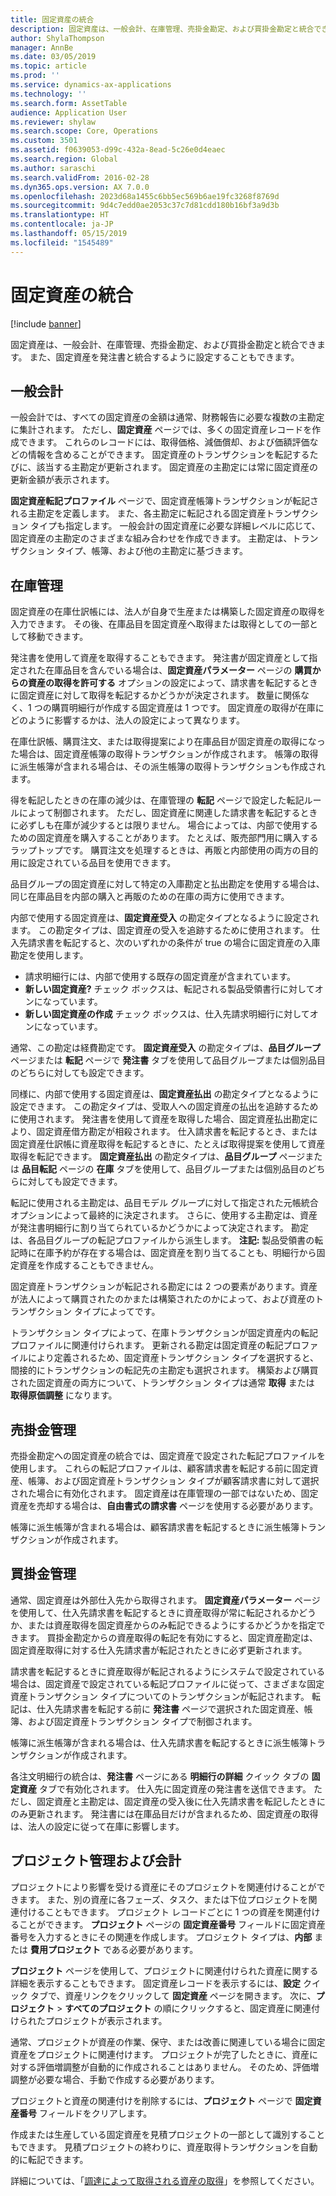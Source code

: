```yaml
---
title: 固定資産の統合
description: 固定資産は、一般会計、在庫管理、売掛金勘定、および買掛金勘定と統合できます。 また、固定資産を発注書と統合するように設定することもできます。
author: ShylaThompson
manager: AnnBe
ms.date: 03/05/2019
ms.topic: article
ms.prod: ''
ms.service: dynamics-ax-applications
ms.technology: ''
ms.search.form: AssetTable
audience: Application User
ms.reviewer: shylaw
ms.search.scope: Core, Operations
ms.custom: 3501
ms.assetid: f0639053-d99c-432a-8ead-5c26e0d4eaec
ms.search.region: Global
ms.author: saraschi
ms.search.validFrom: 2016-02-28
ms.dyn365.ops.version: AX 7.0.0
ms.openlocfilehash: 2023d68a1455c6bb5ec569b6ae19fc3268f8769d
ms.sourcegitcommit: 9d4c7edd0ae2053c37c7d81cdd180b16bf3a9d3b
ms.translationtype: HT
ms.contentlocale: ja-JP
ms.lasthandoff: 05/15/2019
ms.locfileid: "1545489"
---
```

# <a name="fixed-assets-integration"></a>固定資産の統合

[!include [banner](../includes/banner.md)]

固定資産は、一般会計、在庫管理、売掛金勘定、および買掛金勘定と統合できます。 また、固定資産を発注書と統合するように設定することもできます。

<a name="general-ledger"></a>一般会計
--------------

一般会計では、すべての固定資産の金額は通常、財務報告に必要な複数の主勘定に集計されます。 ただし、**固定資産** ページでは、多くの固定資産レコードを作成できます。 これらのレコードには、取得価格、減価償却、および価額評価などの情報を含めることができます。 固定資産のトランザクションを転記するたびに、該当する主勘定が更新されます。 固定資産の主勘定には常に固定資産の更新金額が表示されます。

**固定資産転記プロファイル** ページで、固定資産帳簿トランザクションが転記される主勘定を定義します。 また、各主勘定に転記される固定資産トランザクション タイプも指定します。 一般会計の固定資産に必要な詳細レベルに応じて、固定資産の主勘定のさまざまな組み合わせを作成できます。 主勘定は、トランザクション タイプ、帳簿、および他の主勘定に基づきます。

## <a name="inventory-management"></a>在庫管理
固定資産の在庫仕訳帳には、法人が自身で生産または構築した固定資産の取得を入力できます。 その後、在庫品目を固定資産へ取得または取得としての一部として移動できます。 

発注書を使用して資産を取得することもできます。 発注書が固定資産として指定された在庫品目を含んでいる場合は、**固定資産パラメーター** ページの **購買からの資産の取得を許可する** オプションの設定によって、請求書を転記するときに固定資産に対して取得を転記するかどうかが決定されます。 数量に関係なく、1 つの購買明細行が作成する固定資産は 1 つです。 固定資産の取得が在庫にどのように影響するかは、法人の設定によって異なります。 

在庫仕訳帳、購買注文、または取得提案により在庫品目が固定資産の取得になった場合は、固定資産帳簿の取得トランザクションが作成されます。 帳簿の取得に派生帳簿が含まれる場合は、その派生帳簿の取得トランザクションも作成されます。 

得を転記したときの在庫の減少は、在庫管理の **転記** ページで設定した転記ルールによって制御されます。 ただし、固定資産に関連した請求書を転記するときに必ずしも在庫が減少するとは限りません。 場合によっては、内部で使用するための固定資産を購入することがあります。 たとえば、販売部門用に購入するラップトップです。 購買注文を処理するときは、再販と内部使用の両方の目的用に設定されている品目を使用できます。 

品目グループの固定資産に対して特定の入庫勘定と払出勘定を使用する場合は、同じ在庫品目を内部の購入と再販のための在庫の両方に使用できます。 

内部で使用する固定資産は、**固定資産受入** の勘定タイプとなるように設定されます。 この勘定タイプは、固定資産の受入を追跡するために使用されます。 仕入先請求書を転記すると、次のいずれかの条件が true の場合に固定資産の入庫勘定を使用します。

-   請求明細行には、内部で使用する既存の固定資産が含まれています。
-   **新しい固定資産?** チェック ボックスは、転記される製品受領書行に対してオンになっています。
-   **新しい固定資産の作成** チェック ボックスは、仕入先請求明細行に対してオンになっています。

通常、この勘定は経費勘定です。 **固定資産受入** の勘定タイプは、**品目グループ** ページまたは **転記** ページで **発注書** タブを使用して品目グループまたは個別品目のどちらに対しても設定できます。

同様に、内部で使用する固定資産は、**固定資産払出** の勘定タイプとなるように設定できます。 この勘定タイプは、受取人への固定資産の払出を追跡するために使用されます。 発注書を使用して資産を取得した場合、固定資産払出勘定により、固定資産借方勘定が相殺されます。 仕入請求書を転記するとき、または固定資産仕訳帳に資産取得を転記するときに、たとえば取得提案を使用して資産取得を転記できます。 **固定資産払出** の勘定タイプは、**品目グループ** ページまたは **品目転記** ページの **在庫** タブを使用して、品目グループまたは個別品目のどちらに対しても設定できます。 

転記に使用される主勘定は、品目モデル グループに対して指定された元帳統合オプションによって最終的に決定されます。 さらに、使用する主勘定は、資産が発注書明細行に割り当てられているかどうかによって決定されます。 勘定は、各品目グループの転記プロファイルから派生します。 
**注記:** 製品受領書の転記時に在庫予約が存在する場合は、固定資産を割り当てることも、明細行から固定資産を作成することもできません。 

固定資産トランザクションが転記される勘定には 2 つの要素があります。資産が法人によって購買されたのかまたは構築されたのかによって、および資産のトランザクション タイプによってです。 

トランザクション タイプによって、在庫トランザクションが固定資産内の転記プロファイルに関連付けられます。 更新される勘定は固定資産の転記プロファイルにより定義されるため、固定資産トランザクション タイプを選択すると、間接的にトランザクションの転記先の主勘定も選択されます。 構築および購買された固定資産の両方について、トランザクション タイプは通常 **取得** または **取得原価調整** になります。

## <a name="accounts-receivable"></a>売掛金管理
売掛金勘定への固定資産の統合では、固定資産で設定された転記プロファイルを使用します。 これらの転記プロファイルは、顧客請求書を転記する前に固定資産、帳簿、および固定資産トランザクション タイプが顧客請求書に対して選択された場合に有効化されます。 固定資産は在庫管理の一部ではないため、固定資産を売却する場合は、**自由書式の請求書** ページを使用する必要があります。 

帳簿に派生帳簿が含まれる場合は、顧客請求書を転記するときに派生帳簿トランザクションが作成されます。

## <a name="accounts-payable"></a>買掛金管理
通常、固定資産は外部仕入先から取得されます。 **固定資産パラメーター** ページを使用して、仕入先請求書を転記するときに資産取得が常に転記されるかどうか、または資産取得を固定資産からのみ転記できるようにするかどうかを指定できます。 買掛金勘定からの資産取得の転記を有効にすると、固定資産勘定は、固定資産取得に対する仕入先請求書が転記されたときに必ず更新されます。 

請求書を転記するときに資産取得が転記されるようにシステムで設定されている場合は、固定資産で設定されている転記プロファイルに従って、さまざまな固定資産トランザクション タイプについてのトランザクションが転記されます。 転記は、仕入先請求書を転記する前に **発注書** ページで選択された固定資産、帳簿、および固定資産トランザクション タイプで制御されます。 

帳簿に派生帳簿が含まれる場合は、仕入先請求書を転記するときに派生帳簿トランザクションが作成されます。

各注文明細行の統合は、**発注書** ページにある **明細行の詳細** クイック タブの **固定資産** タブで有効化されます。 仕入先に固定資産の発注書を送信できます。 ただし、固定資産と主勘定は、固定資産の受入後に仕入先請求書を転記したときにのみ更新されます。 発注書には在庫品目だけが含まれるため、固定資産の取得は、法人の設定に従って在庫に影響します。

## <a name="project-management-and-accounting"></a>プロジェクト管理および会計
プロジェクトにより影響を受ける資産にそのプロジェクトを関連付けることができます。 また、別の資産に各フェーズ、タスク、または下位プロジェクトを関連付けることもできます。 プロジェクト レコードごとに 1 つの資産を関連付けることができます。 **プロジェクト** ページの **固定資産番号** フィールドに固定資産番号を入力するときにその関連を作成します。 プロジェクト タイプは、**内部** または **費用プロジェクト** である必要があります。 

**プロジェクト** ページを使用して、プロジェクトに関連付けられた資産に関する詳細を表示することもできます。 固定資産レコードを表示するには、**設定** クイック タブで、資産リンクをクリックして **固定資産** ページを開きます。 次に、**プロジェクト** &gt; **すべてのプロジェクト** の順にクリックすると、固定資産に関連付けられたプロジェクトが表示されます。 

通常、プロジェクトが資産の作業、保守、または改善に関連している場合に固定資産をプロジェクトに関連付けます。 プロジェクトが完了したときに、資産に対する評価増調整が自動的に作成されることはありません。 そのため、評価増調整が必要な場合、手動で作成する必要があります。 

プロジェクトと資産の関連付けを削除するには、**プロジェクト** ページで **固定資産番号** フィールドをクリアします。 

作成または生産している固定資産を見積プロジェクトの一部として識別することもできます。 見積プロジェクトの終わりに、資産取得トランザクションを自動的に転記できます。

詳細については、「[調達によって取得される資産の取得](acquire-assets-procurement.md)」を参照してください。



